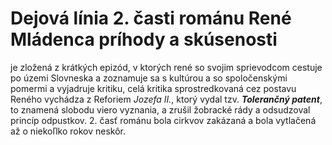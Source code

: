 # Dejová línia 2. časti románu René Mládenca príhody a skúsenosti 
je zložená z krátkých epizód, v ktorých rené so svojim sprievodcom cestuje po územi Slovneska a zoznamuje sa s kultúrou a so spoločenskými pomermi a vyjadruje kritiku, celá kritika sprostredkovaná cez postavu Reného vychádza z Reforiem *Jozefa II.*, ktorý vydal tzv. ***Tolerančný patent***, to znamená slobodu viero vyznania, a zrušil žobracké rády a odsudzoval princíp odpustkov. 2. časť románu bola cirkvov zakázaná a bola vytlačená až o niekoľlko rokov neskôr.